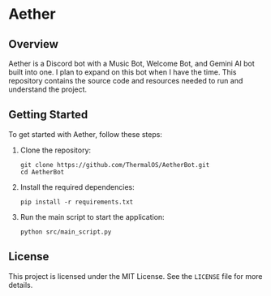 # Aether

## Overview
Aether is a Discord bot with a Music Bot, Welcome Bot, and Gemini AI bot built into one. I plan to expand on this bot when I have the time. This repository contains the source code and resources needed to run and understand the project.

## Getting Started
To get started with Aether, follow these steps:

1. Clone the repository:
    ```
    git clone https://github.com/ThermalOS/AetherBot.git
    cd AetherBot
    ```

2. Install the required dependencies:
    ```
    pip install -r requirements.txt
    ```

3. Run the main script to start the application:
    ```
    python src/main_script.py
    ```
    
## License
This project is licensed under the MIT License. See the `LICENSE` file for more details.
